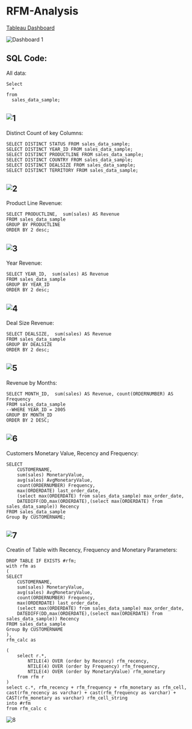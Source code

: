 # RFM-Analysis

[Tableau Dashboard](https://public.tableau.com/app/profile/mfernandezcean/viz/Sales_Dashboard_1_16988765103380/Dashboard1)

![Dashboard 1](https://github.com/mfernandezcean/Marketing_Campaign_Results/assets/105746149/d0f9210f-f7b8-40d9-b898-8e09ac629c5e)


## SQL Code: 

All data:
```
Select 
  * 
from 
  sales_data_sample;

```

![1](https://github.com/mfernandezcean/Marketing_Campaign_Results/assets/105746149/4033e832-a2bb-4846-a661-123eac2ac0e0)
---
Distinct Count of key Columns: 
```
SELECT DISTINCT STATUS FROM sales_data_sample;
SELECT DISTINCT YEAR_ID FROM sales_data_sample;
SELECT DISTINCT PRODUCTLINE FROM sales_data_sample;
SELECT DISTINCT COUNTRY FROM sales_data_sample;
SELECT DISTINCT DEALSIZE FROM sales_data_sample;
SELECT DISTINCT TERRITORY FROM sales_data_sample;
```
![2](https://github.com/mfernandezcean/Marketing_Campaign_Results/assets/105746149/4ec81483-bd8a-451a-978f-4951299e1852)
---
Product Line Revenue:
```
SELECT PRODUCTLINE,  sum(sales) AS Revenue 
FROM sales_data_sample
GROUP BY PRODUCTLINE
ORDER BY 2 desc;
```
![3](https://github.com/mfernandezcean/Marketing_Campaign_Results/assets/105746149/c6cfa7f7-c248-40d7-802d-85f6c919ca41)
---
Year Revenue:
```
SELECT YEAR_ID,  sum(sales) AS Revenue 
FROM sales_data_sample
GROUP BY YEAR_ID
ORDER BY 2 desc;
```
![4](https://github.com/mfernandezcean/Marketing_Campaign_Results/assets/105746149/6d17ae03-0d9e-4a7e-947f-c4993c34231c)
---
Deal Size Revenue:
```
SELECT DEALSIZE,  sum(sales) AS Revenue 
FROM sales_data_sample
GROUP BY DEALSIZE
ORDER BY 2 desc;
```
![5](https://github.com/mfernandezcean/Marketing_Campaign_Results/assets/105746149/8d0db57a-955c-4fdc-a5fd-31f2072fdc6d)
---
Revenue by Months:
```
SELECT MONTH_ID,  sum(sales) AS Revenue, count(ORDERNUMBER) AS Frequency
FROM sales_data_sample
--WHERE YEAR_ID = 2005
GROUP BY MONTH_ID
ORDER BY 2 DESC; 
```
![6](https://github.com/mfernandezcean/Marketing_Campaign_Results/assets/105746149/145bf2d1-da4f-42ab-9f80-471d43938cd5)
---
Customers Monetary Value, Recency and Frequency:
```
SELECT 
	CUSTOMERNAME,
	sum(sales) MonetaryValue,
	avg(sales) AvgMonetaryValue,
	count(ORDERNUMBER) Frequency,
	max(ORDERDATE) last_order_date,
	(select max(ORDERDATE) from sales_data_sample) max_order_date,
	DATEDIFF(DD,max(ORDERDATE),(select max(ORDERDATE) from sales_data_sample)) Recency 
FROM sales_data_sample
Group By CUSTOMERNAME;
```
![7](https://github.com/mfernandezcean/Marketing_Campaign_Results/assets/105746149/d84b6682-27cb-4a09-af3c-7ae23298f7a9)
---
Creatin of Table with Recency, Frequency and Monetary Parameters:
```
DROP TABLE IF EXISTS #rfm;
with rfm as 
(
SELECT 
	CUSTOMERNAME,
	sum(sales) MonetaryValue,
	avg(sales) AvgMonetaryValue,
	count(ORDERNUMBER) Frequency,
	max(ORDERDATE) last_order_date,
	(select max(ORDERDATE) from sales_data_sample) max_order_date,
	DATEDIFF(DD,max(ORDERDATE),(select max(ORDERDATE) from sales_data_sample)) Recency 
FROM sales_data_sample
Group By CUSTOMERNAME
),
rfm_calc as

(
	select r.*,
		NTILE(4) OVER (order by Recency) rfm_recency,
		NTILE(4) OVER (order by Frequency) rfm_frequency,
		NTILE(4) OVER (order by MonetaryValue) rfm_monetary
	from rfm r
)
select c.*, rfm_recency + rfm_frequency + rfm_monetary as rfm_cell,
cast(rfm_recency as varchar) + cast(rfm_frequency as varchar) + CAST(rfm_monetary as varchar) rfm_cell_string 
into #rfm
from rfm_calc c
```
![8](https://github.com/mfernandezcean/Marketing_Campaign_Results/assets/105746149/42d62fda-b86f-4c2b-8d29-e0d44e291444)

